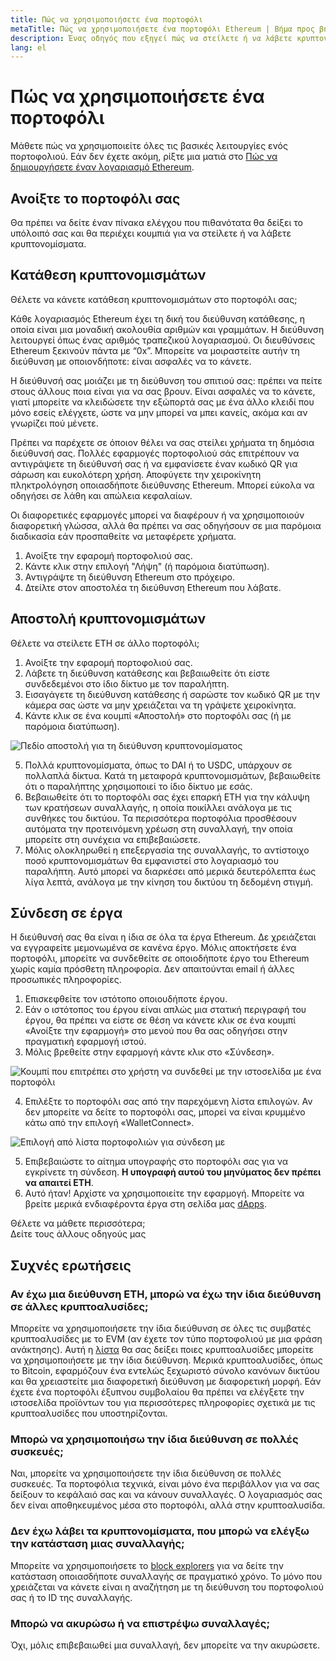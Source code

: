 ```yaml
---
title: Πώς να χρησιμοποιήσετε ένα πορτοφόλι
metaTitle: Πώς να χρησιμοποιήσετε ένα πορτοφόλι Ethereum | Βήμα προς βήμα
description: Ένας οδηγός που εξηγεί πώς να στείλετε ή να λάβετε κρυπτονομίσματα και να συνδεθείτε σε έργα web3.
lang: el
---
```


# Πώς να χρησιμοποιήσετε ένα πορτοφόλι

Μάθετε πώς να χρησιμοποιείτε όλες τις βασικές λειτουργίες ενός πορτοφολιού. Εάν δεν έχετε ακόμη, ρίξτε μια ματιά στο [Πώς να δημιουργήσετε έναν λογαριασμό Ethereum](/guides/how-to-create-an-ethereum-account/).

## Ανοίξτε το πορτοφόλι σας

Θα πρέπει να δείτε έναν πίνακα ελέγχου που πιθανότατα θα δείξει το υπόλοιπό σας και θα περιέχει κουμπιά για να στείλετε ή να λάβετε κρυπτονομίσματα.

## Κατάθεση κρυπτονομισμάτων

Θέλετε να κάνετε κατάθεση κρυπτονομισμάτων στο πορτοφόλι σας;

Κάθε λογαριασμός Ethereum έχει τη δική του διεύθυνση κατάθεσης, η οποία είναι μια μοναδική ακολουθία αριθμών και γραμμάτων. Η διεύθυνση λειτουργεί όπως ένας αριθμός τραπεζικού λογαριασμού. Οι διευθύνσεις Ethereum ξεκινούν πάντα με “0x”. Μπορείτε να μοιραστείτε αυτήν τη διεύθυνση με οποιονδήποτε: είναι ασφαλές να το κάνετε.

Η διεύθυνσή σας μοιάζει με τη διεύθυνση του σπιτιού σας: πρέπει να πείτε στους άλλους ποια είναι για να σας βρουν. Είναι ασφαλές να το κάνετε, γιατί μπορείτε να κλειδώσετε την εξώπορτά σας με ένα άλλο κλειδί που μόνο εσείς ελέγχετε, ώστε να μην μπορεί να μπει κανείς, ακόμα και αν γνωρίζει πού μένετε.

Πρέπει να παρέχετε σε όποιον θέλει να σας στείλει χρήματα τη δημόσια διεύθυνσή σας. Πολλές εφαρμογές πορτοφολιού σάς επιτρέπουν να αντιγράψετε τη διεύθυνσή σας ή να εμφανίσετε έναν κωδικό QR για σάρωση και ευκολότερη χρήση. Αποφύγετε την χειροκίνητη πληκτρολόγηση οποιασδήποτε διεύθυνσης Ethereum. Μπορεί εύκολα να οδηγήσει σε λάθη και απώλεια κεφαλαίων.

Οι διαφορετικές εφαρμογές μπορεί να διαφέρουν ή να χρησιμοποιούν διαφορετική γλώσσα, αλλά θα πρέπει να σας οδηγήσουν σε μια παρόμοια διαδικασία εάν προσπαθείτε να μεταφέρετε χρήματα.

1. Ανοίξτε την εφαρομή πορτοφολιού σας.
2. Κάντε κλικ στην επιλογή "Λήψη" (ή παρόμοια διατύπωση).
3. Αντιγράψτε τη διεύθυνση Ethereum στο πρόχειρο.
4. Δτείλτε στον αποστολέα τη διεύθυνση Ethereum που λάβατε.

## Αποστολή κρυπτονομισμάτων

Θέλετε να στείλετε ETH σε άλλο πορτοφόλι;

1. Ανοίξτε την εφαρομή πορτοφολιού σας.
2. Λάβετε τη διεύθυνση κατάθεσης και βεβαιωθείτε ότι είστε συνδεδεμένοι στο ίδιο δίκτυο με τον παραλήπτη.
3. Εισαγάγετε τη διεύθυνση κατάθεσης ή σαρώστε τον κωδικό QR με την κάμερα σας ώστε να μην χρειάζεται να τη γράψετε χειροκίνητα.
4. Κάντε κλικ σε ένα κουμπί «Αποστολή» στο πορτοφόλι σας (ή με παρόμοια διατύπωση).

![Πεδίο αποστολή για τη διεύθυνση κρυπτονομίσματος](./send.png)
<br/>

5. Πολλά κρυπτονομίσματα, όπως το DAI ή το USDC, υπάρχουν σε πολλαπλά δίκτυα. Κατά τη μεταφορά κρυπτονομισμάτων, βεβαιωθείτε ότι ο παραλήπτης χρησιμοποιεί το ίδιο δίκτυο με εσάς.
6. Βεβαιωθείτε ότι το πορτοφόλι σας έχει επαρκή ETH για την κάλυψη των κρατήσεων συναλλαγής, η οποία ποικίλλει ανάλογα με τις συνθήκες του δικτύου. Τα περισσότερα πορτοφόλια προσθέσουν αυτόματα την προτεινόμενη χρέωση στη συναλλαγή, την οποία μπορείτε στη συνέχεια να επιβεβαιώσετε.
7. Μόλις ολοκληρωθεί η επεξεργασία της συναλλαγής, το αντίστοιχο ποσό κρυπτονομισμάτων θα εμφανιστεί στο λογαριασμό του παραλήπτη. Αυτό μπορεί να διαρκέσει από μερικά δευτερόλεπτα έως λίγα λεπτά, ανάλογα με την κίνηση του δικτύου τη δεδομένη στιγμή.

## Σύνδεση σε έργα

Η διεύθυνσή σας θα είναι η ίδια σε όλα τα έργα Ethereum. Δε χρειάζεται να εγγραφείτε μεμονωμένα σε κανένα έργο. Μόλις αποκτήσετε ένα πορτοφόλι, μπορείτε να συνδεθείτε σε οποιοδήποτε έργο του Ethereum χωρίς καμία πρόσθετη πληροφορία. Δεν απαιτούνται email ή άλλες προσωπικές πληροφορίες.

1. Επισκεφθείτε τον ιστότοπο οποιουδήποτε έργου.
2. Εάν ο ιστότοπος του έργου είναι απλώς μια στατική περιγραφή του έργου, θα πρέπει να είστε σε θέση να κάνετε κλικ σε ένα κουμπί «Ανοίξτε την εφαρμογή» στο μενού που θα σας οδηγήσει στην πραγματική εφαρμογή ιστού.
3. Μόλις βρεθείτε στην εφαρμογή κάντε κλικ στο «Σύνδεση».

![Κουμπί που επιτρέπει στο χρήστη να συνδεθεί με την ιστοσελίδα με ένα πορτοφόλι](./connect1.png)

4. Επιλέξτε το πορτοφόλι σας από την παρεχόμενη λίστα επιλογών. Αν δεν μπορείτε να δείτε το πορτοφόλι σας, μπορεί να είναι κρυμμένο κάτω από την επιλογή «WalletConnect».

![Επιλογή από λίστα πορτοφολιών για σύνδεση με](./connect2.png)

5. Επιβεβαιώστε το αίτημα υπογραφής στο πορτοφόλι σας για να εγκρίνετε τη σύνδεση. **Η υπογραφή αυτού του μηνύματος δεν πρέπει να απαιτεί ETH**.
6. Αυτό ήταν! Αρχίστε να χρησιμοποιείτε την εφαρμογή. Μπορείτε να βρείτε μερικά ενδιαφέροντα έργα στη σελίδα μας [dApps](/dapps/#explore). <br />

<Alert variant="update">
<AlertEmoji text=":eyes:"/>
<AlertContent className="justify-between flex-row items-center">
  <div>Θέλετε να μάθετε περισσότερα;</div>
  <ButtonLink href="/guides/">
    Δείτε τους άλλους οδηγούς μας
  </ButtonLink>
</AlertContent>
</Alert>

## Συχνές ερωτήσεις

### Αν έχω μια διεύθυνση ETH, μπορώ να έχω την ίδια διεύθυνση σε άλλες κρυπτοαλυσίδες;

Μπορείτε να χρησιμοποιήσετε την ίδια διεύθυνση σε όλες τις συμβατές κρυπτοαλυσίδες με το EVM (αν έχετε τον τύπο πορτοφολιού με μια φράση ανάκτησης). Αυτή η [λίστα](https://chainlist.org/) θα σας δείξει ποιες κρυπτοαλυσίδες μπορείτε να χρησιμοποιήσετε με την ίδια διεύθυνση. Μερικά κρυπτοαλυσίδες, όπως το Bitcoin, εφαρμόζουν ένα εντελώς ξεχωριστό σύνολο κανόνων δικτύου και θα χρειαστείτε μια διαφορετική διεύθυνση με διαφορετική μορφή. Εάν έχετε ένα πορτοφόλι έξυπνου συμβολαίου θα πρέπει να ελέγξετε την ιστοσελίδα προϊόντων του για περισσότερες πληροφορίες σχετικά με τις κρυπτοαλυσίδες που υποστηρίζονται.

### Μπορώ να χρησιμοποιήσω την ίδια διεύθυνση σε πολλές συσκευές;

Ναι, μπορείτε να χρησιμοποιήσετε την ίδια διεύθυνση σε πολλές συσκευές. Τα πορτοφόλια τεχνικά, είναι μόνο ένα περιβάλλον για να σας δείξουν το κεφάλαιό σας και να κάνουν συναλλαγές. Ο λογαριασμός σας δεν είναι αποθηκευμένος μέσα στο πορτοφόλι, αλλά στην κρυπτοαλυσίδα.

### Δεν έχω λάβει τα κρυπτονομίσματα, που μπορώ να ελέγξω την κατάσταση μιας συναλλαγής;

Μπορείτε να χρησιμοποιήσετε το [block explorers](/developers/docs/data-and-analytics/block-explorers/) για να δείτε την κατάσταση οποιασδήποτε συναλλαγής σε πραγματικό χρόνο. Το μόνο που χρειάζεται να κάνετε είναι η αναζήτηση με τη διεύθυνση του πορτοφολιού σας ή το ID της συναλλαγής.

### Μπορώ να ακυρώσω ή να επιστρέψω συναλλαγές;

Όχι, μόλις επιβεβαιωθεί μια συναλλαγή, δεν μπορείτε να την ακυρώσετε.
